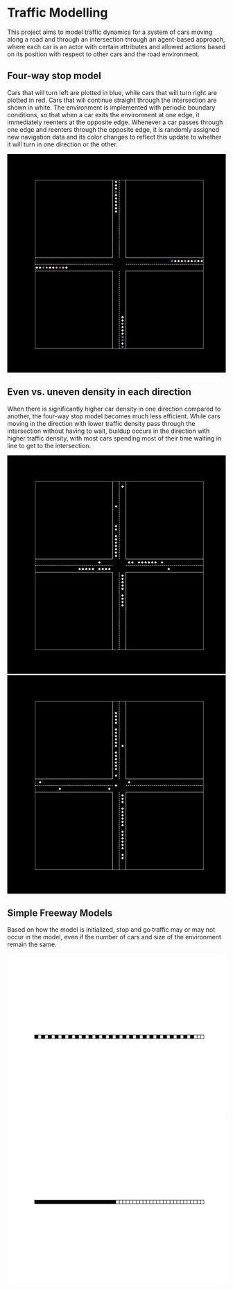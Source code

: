 # Traffic Modelling

This project aims to model traffic dynamics for a system of cars moving along a road and through an intersection through an agent-based approach, where each car is an actor with certain attributes and allowed actions based on its position with respect to other cars and the road environment.

## Four-way stop model 

Cars that will turn left are plotted in blue, while cars that will turn right are plotted in red. Cars that will continue straight through the intersection are shown in white. The environment is implemented with periodic boundary conditions, so that when a car exits the environment at one edge, it immediately reenters at the opposite edge. Whenever a car passes through one edge and reenters through the opposite edge, it is randomly assigned new navigation data and its color changes to reflect this update to whether it will turn in one direction or the other.

![](https://github.com/samcochran/traffic-modelling/blob/main/animations/model2.gif)

## Even vs. uneven density in each direction

When there is significantly higher car density in one direction compared to another, the four-way stop model becomes much less efficient. While cars moving in the direction with lower traffic density pass through the intersection without having to wait, buildup occurs in the direction with higher traffic density, with most cars spending most of their time waiting in line to get to the intersection.

![](https://github.com/samcochran/traffic-modelling/blob/main/animations/directional_density_test_even.gif)
![](https://github.com/samcochran/traffic-modelling/blob/main/animations/directional_density_test_uneven.gif)

## Simple Freeway Models

Based on how the model is initialized, stop and go traffic may or may not occur in the model, even if the number of cars and size of the environment remain the same.

![](https://github.com/samcochran/traffic-modelling/blob/main/animations/model0_no_jam.gif)
![](https://github.com/samcochran/traffic-modelling/blob/main/animations/model0_jam.gif)
